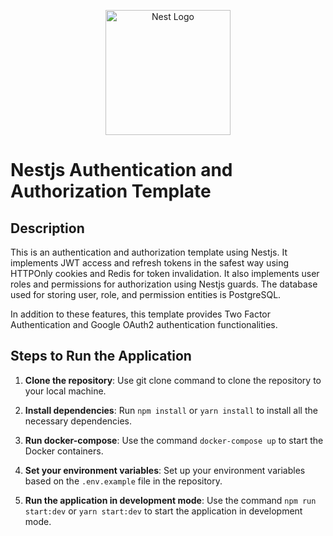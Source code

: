 <p align="center">
  <a href="http://nestjs.com/" target="blank"><img src="https://nestjs.com/img/logo-small.svg" width="200" alt="Nest Logo" /></a>
</p>

[circleci-image]: https://img.shields.io/circleci/build/github/nestjs/nest/master?token=abc123def456
[circleci-url]: https://circleci.com/gh/nestjs/nest

# Nestjs Authentication and Authorization Template

## Description

This is an authentication and authorization template using Nestjs. It implements JWT access and refresh tokens in the safest way using HTTPOnly cookies and Redis for token invalidation. It also implements user roles and permissions for authorization using Nestjs guards. The database used for storing user, role, and permission entities is PostgreSQL.

In addition to these features, this template provides Two Factor Authentication and Google OAuth2 authentication functionalities.

## Steps to Run the Application

1. **Clone the repository**: Use git clone command to clone the repository to your local machine.

2. **Install dependencies**: Run `npm install` or `yarn install` to install all the necessary dependencies.

3. **Run docker-compose**: Use the command `docker-compose up` to start the Docker containers.

4. **Set your environment variables**: Set up your environment variables based on the `.env.example` file in the repository.

5. **Run the application in development mode**: Use the command `npm run start:dev` or `yarn start:dev` to start the application in development mode.
